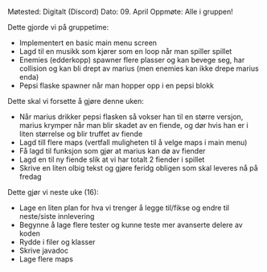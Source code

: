 Møtested: Digitalt (Discord)
Dato: 09. April
Oppmøte: Alle i gruppen!

Dette gjorde vi på gruppetime:
- Implementert en basic main menu screen
- Lagd til en musikk som kjører som en loop når man spiller spillet
- Enemies (edderkopp) spawner flere plasser og kan bevege seg, har collision og kan bli drept av marius (men enemies kan ikke drepe marius enda)
- Pepsi flaske spawner når man hopper opp i en pepsi blokk

Dette skal vi forsette å gjøre denne uken:
- Når marius drikker pepsi flasken så vokser han til en større versjon, marius krymper når man blir skadet av en fiende, og dør hvis han er i liten størrelse
og blir truffet av fiende
- Lagd till flere maps (vertfall muligheten til å velge maps i main menu)
- Få lagd til funksjon som gjør at marius kan dø av fiender
- Lagd en til ny fiende slik at vi har totalt 2 fiender i spillet
- Skrive en liten olbig tekst og gjøre feridg obligen som skal leveres nå på fredag


Dette gjør vi neste uke (16):
- Lage en liten plan for hva vi trenger å legge til/fikse og endre til neste/siste innlevering
- Begynne å lage flere tester og kunne teste mer avanserte delere av koden
- Rydde i filer og klasser
- Skrive javadoc
- Lage flere maps
